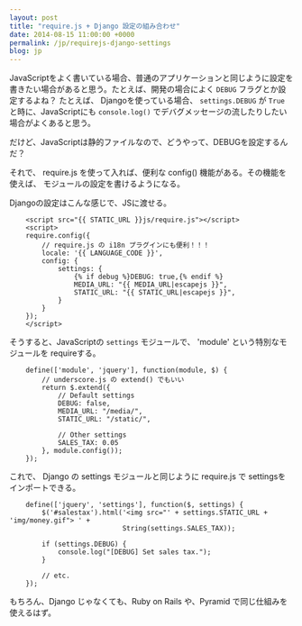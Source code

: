 ```yaml
---
layout: post
title: "require.js + Django 設定の組み合わせ"
date: 2014-08-15 11:00:00 +0000
permalink: /jp/requirejs-django-settings
blog: jp
---
```


JavaScriptをよく書いている場合、普通のアプリケーションと同じように設定を
書きたい場合があると思う。たとえば、開発の場合によく `DEBUG` フラグとか設定するよね？
たとえば、 Djangoを使っている場合、 `settings.DEBUG` が `True` と時に、JavaScriptにも
`console.log()` でデバグメッセージの流したりしたい場合がよくあると思う。

だけど、JavaScriptは静的ファイルなので、どうやって、DEBUGを設定するんだ？ 

それで、 require.js を使って入れば、便利な config() 機能がある。その機能を使えば、
モジュールの設定を書けるようになる。

Djangoの設定はこんな感じで、JSに渡せる。

```
    <script src="{{ STATIC_URL }}js/require.js"></script>
    <script>
    require.config({
        // require.js の i18n プラグインにも便利！！！
        locale: '{{ LANGUAGE_CODE }}',
        config: {
            settings: {
                {% if debug %}DEBUG: true,{% endif %} 
                MEDIA_URL: "{{ MEDIA_URL|escapejs }}",
                STATIC_URL: "{{ STATIC_URL|escapejs }}",
            }
        }
    });
    </script>
```

そうすると、JavaScriptの ``settings`` モジュールで、 'module' という特別なモジュールを
requireする。

```
    define(['module', 'jquery'], function(module, $) {
        // underscore.js の extend() でもいい
        return $.extend({
            // Default settings
            DEBUG: false, 
            MEDIA_URL: "/media/",
            STATIC_URL: "/static/",

            // Other settings
            SALES_TAX: 0.05
        }, module.config());
    });
```

これで、 Django の settings モジュールと同じように require.js で
settingsをインポートできる。

```
    define(['jquery', 'settings'], function($, settings) {
        $('#salestax').html('<img src="' + settings.STATIC_URL + 'img/money.gif"> ' +
                            String(settings.SALES_TAX)); 

        if (settings.DEBUG) {
            console.log("[DEBUG] Set sales tax.");
        }

        // etc.
    });
```

もちろん、Django じゃなくても、Ruby on Rails や、Pyramid で同じ仕組みを使えるはず。